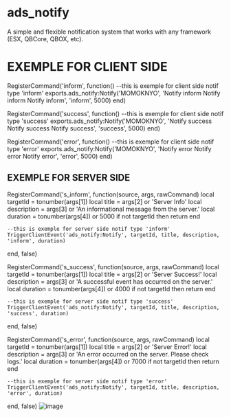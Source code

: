 # ads_notify
A simple and flexible notification system that works with any framework (ESX, QBCore, QBOX, etc). 

# EXEMPLE FOR CLIENT SIDE
RegisterCommand('inform', function()
    --this is exemple for client side notif type 'inform'
    exports.ads_notify:Notify('MOMOKNYO', 'Notify inform Notify inform Notify inform', 'inform', 5000)
end)

RegisterCommand('success', function()
    --this is exemple for client side notif type 'success'
    exports.ads_notify:Notify('MOMOKNYO', 'Notify success Notify success Notify success', 'success', 5000)
end)

RegisterCommand('error', function()
    --this is exemple for client side notif type 'error'
exports.ads_notify:Notify('MOMOKNYO', 'Notify error Notify error Notify error', 'error', 5000)
end)

## EXEMPLE FOR SERVER SIDE
RegisterCommand('s_inform', function(source, args, rawCommand)
    local targetId = tonumber(args[1])
    local title = args[2] or 'Server Info'
    local description = args[3] or 'An informational message from the server.'
    local duration = tonumber(args[4]) or 5000
    if not targetId then
        return
    end

    --this is exemple for server side notif type 'inform'
    TriggerClientEvent('ads_notify:Notify', targetId, title, description, 'inform', duration)

end, false)

RegisterCommand('s_success', function(source, args, rawCommand)
    local targetId = tonumber(args[1])
    local title = args[2] or 'Server Success!'
    local description = args[3] or 'A successful event has occurred on the server.'
    local duration = tonumber(args[4]) or 4000
    if not targetId then
        return
    end

    --this is exemple for server side notif type 'success'
    TriggerClientEvent('ads_notify:Notify', targetId, title, description, 'success', duration)

end, false)

RegisterCommand('s_error', function(source, args, rawCommand)
    local targetId = tonumber(args[1])
    local title = args[2] or 'Server Error!'
    local description = args[3] or 'An error occurred on the server. Please check logs.'
    local duration = tonumber(args[4]) or 7000
    if not targetId then
        return
    end

    --this is exemple for server side notif type 'error'
    TriggerClientEvent('ads_notify:Notify', targetId, title, description, 'error', duration)

end, false)
![image](https://github.com/user-attachments/assets/341b9299-1165-4527-9548-a75a6f110db3)
